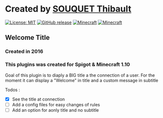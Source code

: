 # Created by [SOUQUET Thibault](https://github.com/Falcort)
[![License: MIT](https://img.shields.io/badge/License-MIT-yellow.svg)](https://opensource.org/licenses/MIT)
[![GitHub release](https://img.shields.io/github/release/Falcort/Minecraft-WelcomeTitle.svg?maxAge=2592000)](https://github.com/Falcort/Minecraft-WelcomeTitle/releases)
[![Minecraft](https://img.shields.io/badge/Minecraft-1.10-brightgreen.svg)]()
[![Minecraft](https://img.shields.io/badge/Minecraft-1.12-red.svg)]()

## Welcome Title

### Created in 2016

### This plugins was created for Spigot & Minecraft 1.10

Goal of this plugin is to diaply a BIG title a the connection of a user.
For the moment it can display a "Welcome" in title and a custom message in subtitle

Todos :
- [X] See the title at connection
- [ ] Add a config files for easy changes of rules
- [ ] Add an option for aonly title and no subtitle
